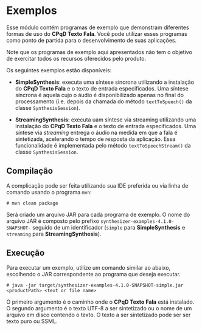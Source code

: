 # Exemplos

Esse módulo contém programas de exemplo que demonstram diferentes formas de uso do **CPqD Texto Fala**. Você pode utilizar esses programas como ponto de partida para o desenvolvimento de suas aplicações.

Note que os programas de exemplo aqui apresentados não tem o objetivo de exercitar todos os recursos oferecidos pelo produto.

Os seguintes exemplos estão disponíveis:

* **SimpleSynthesis**: executa uma síntese síncrona utilizando a instalação do **CPqD Texto Fala** e o texto de entrada especificados. Uma síntese síncrona é aquela cujo o áudio é disponibilizado apenas no final do processamento (i.e. depois da chamada do método ``textToSpeech()`` da classe ``SynthesisSession``).

* **StreamingSynthesis**: executa uam síntese via streaming utilizando uma instalação do **CPqD Texto Fala** e o texto de entrada especificados. Uma síntese via *streaming* entrega o áudio na medida em que a fala é sintetizada, acelerando o tempo de resposta da aplicação. Essa funcionalidade é implementada pelo método ``textToSpeechStream()`` da classe ``SynthesisSession``.

## Compilação

A complicação pode ser feita utilizando sua IDE preferida ou via linha de comando usando o programa ``mvn``:

	# mvn clean package

Será criado um arquivo JAR para cada programa de exemplo. O nome do arquivo JAR é composto pelo prefixo ``synthesizer-examples-4.1.0-SNAPSHOT-`` seguido de um identificador (``simple`` para **SimpleSynthesis** e ``streaming`` para **StreamingSynthesis**).

## Execução

Para executar um exemplo, utilize um comando similar ao abaixo, escolhendo o JAR correspondente ao programa que deseja executar.

	# java -jar target/synthesizer-examples-4.1.0-SNAPSHOT-simple.jar <productPath> <text or file name> 
	
O primeiro argumento é o caminho onde o **CPqD Texto Fala** está instalado. O segundo argumento é o texto UTF-8 a ser sintetizado ou o nome de um arquivo em disco contendo o texto. O texto a ser sintetizado pode ser ser texto puro ou SSML.
